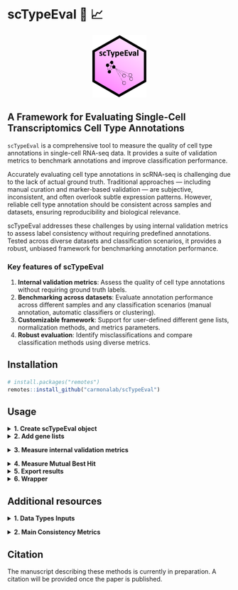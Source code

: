 # scTypeEval :microscope: :chart_with_upwards_trend:

<p align="center">

<img src="docs/scTypeEval_logo.png" height="140"/>

</p>

## A Framework for Evaluating Single-Cell Transcriptomics Cell Type Annotations

`scTypeEval` is a comprehensive tool to measure the quality of cell type annotations in single-cell RNA-seq data. It provides a suite of validation metrics to benchmark annotations and improve classification performance.

Accurately evaluating cell type annotations in scRNA-seq is challenging due to the lack of actual ground truth. Traditional approaches — including manual curation and marker-based validation — are subjective, inconsistent, and often overlook subtle expression patterns. However, reliable cell type annotation should be consistent across samples and datasets, ensuring reproducibility and biological relevance.

scTypeEval addresses these challenges by using internal validation metrics to assess label consistency without requiring predefined annotations. Tested across diverse datasets and classification scenarios, it provides a robust, unbiased framework for benchmarking annotation performance.

### Key features of scTypeEval

1. **Internal validation metrics**: Assess the quality of cell type annotations without requiring ground truth labels.
2. **Benchmarking across datasets**: Evaluate annotation performance across different samples and any classification scenarios (manual annotation, automatic classifiers or clustering).
3. **Customizable framework**: Support for user-defined different gene lists, normalization methods, and metrics parameters.
4. **Robust evaluation**: Identify misclassifications and compare classification methods using diverse metrics.

## Installation

``` r
# install.packages("remotes")
remotes::install_github("carmonalab/scTypeEval")
```


## Usage

<details>
<summary><strong>1. Create scTypeEval object</strong></summary>

`scTypeEval` objects accept either a count matrix (rows as genes and columns as cells) and its corresponding metadata, a Seurat object, or a SingleCellExperiment (SCE) object. Metadata is expected to contain annotation labels and sample identifiers, if inter-sample consistency should be leveraged.

``` r
library(scTypeEval)

# From count matrix and metadata dataframe
sceval <- create.scTypeEval(matrix = count_matrix,
                           metadata = metadata)

# From Seurat object
sceval <- create.scTypeEval(seurat_obj)

# From SCE object
sceval <- create.scTypeEval(sce)
```
</details>


<details>
<summary><strong>2. Add gene lists</strong></summary> 

Add gene list on the scTypeEval object with relevant genes to compute the consistency metrics.
`scTypeEval` supports adding highly variable genes (HVG) and cell-type-specific gene markers. Additionally, custom lists can also be added. At least one gene list must be included in the `scTypeEval` object to compute consistency metrics.

``` r
# Add HVG gene list
sceval <- add.HVG(sceval)

# Add gene markers
sceval <- add.GeneMarkers(sceval,
                         ident = "cell_type") # indicate the annotation to identify the cell types
                         
# Add a custom list (e.g. list of transcription factors, cytokines...)
sceval <- add.GeneList(sceval, gene.list = custom_list)
sceval <- add.GeneList(sceval, gene.list = list("cytokines" = c("IL10", "IL6", "IL4",...)))
```

</details>

<a name="run.consistency"></a>
<details>
<summary><strong>3. Measure internal validation metrics</strong></summary> 

Computes internal validation consistency metrics for cell type annotations. By default, the following metrics will be run: `"silhouette"`, `"NeighborhoodPurity"`, `"ward.PropMatch"`, `"Leiden.PropMatch"`, and `"modularity"`.

See [Data types inputs](#data-types-inputs) and [Main consistency metrics](#main-consistency-metrics) for more details on the different consistency metrics and data type inputs.

``` r
sceval <- Run.Consistency(scTypeEval = sceval,
                          ident = "cell_type", # annotation method to evaluate
                          sample = "patient_id", # if inter-sample consistency want to be captured
                          IntVal.metric = c("silhouette", "NeighborhoodPurity"), # specificy one or multiple internal validation metrics
                          data.type = "pseudobulk") # one of "sc" (single-cell), "pseudobulk" or "pseudobulk_1vsall"
```

</details>

<a name="mbh"></a>
<details>
<summary><strong>4. Measure Mutual Best Hit</strong></summary> 

This method evaluates the consistency of cell type annotations across multiple samples using a Mutual Best Hit approach. In short, it applies a classifier bidirectionally between sample pairs to assess inter-sample reciprocal similarity.

Supported options, by default both are run if possible:

* `"Mutual.Score"`: Computes the product of reciprocal prediction scores from classifier per cell type.
* `"Mutual.Match"`: Calculates the normalized proportion of reciprocal matches. 

``` r
sceval <- Run.BestHit(scTypeEval = sceval, 
                      ident = "cell_type", # annotation method to evaluate
                      sample = "sample_id", # required
                      method = c("Mutual.Score", "Mutual.Match"), # Mutual Best Hit method to run
                      data.type = "pseudobulk") # one of "sc" (single-cell) or "pseudobulk"
```

</details>



<details>
<summary><strong>5. Export results</strong></summary> 

Extracts and filters consistency metrics from an `scTypeEval` object into a data frame.

``` r
results <- get.ConsistencyData(scTypeEval = sceval)
```

Example of results table:

| celltype  | measure   | consistency.metric      | distance.method | gene.list | ident  | data.type  |
|-----------|-----------|-------------------------|-----------------|-----------|--------|------------|
| Treg     | 0.3255512 | BestHit-Mutual.Match    | NA              | HVG       | annot3 | pseudobulk |
| gdT       | 0.3875000 | NeighborhoodPurity      | euclidean       | HVG       | annot3 | pseudobulk |
| Treg      | 0.4372035 | NeighborhoodPurity      | euclidean       | HVG       | annot3 | pseudobulk |
| CD16      | 0.4673913 | NeighborhoodPurity      | euclidean       | HVG       | annot3 | pseudobulk |
| CD8       | 0.4739076 | NeighborhoodPurity      | euclidean       | HVG       | annot3 | pseudobulk |
| CD8      | 0.5106117 | ward.PropMatch         | euclidean       | HVG       | annot3 | pseudobulk |
| MAIT      | 0.5962547 | NeighborhoodPurity      | euclidean       | HVG       | annot3 | pseudobulk |
| CD8      | 0.6627756 | BestHit-Mutual.Match    | NA              | HVG       | annot3 | pseudobulk |


</details>


<details>
<summary><strong>6. Wrapper</strong></summary> 

This function serves as a wrapper to compute internal validation metrics [Run.Consistency](#run.consistency) and Mutual Best Hit consistency [Run.BestHit](#mbh) evaluations for cell type annotations. It supports multiple data types in the same run.

``` r
consistency_df <- Run.scTypeEval(scTypeEval = sceval,
                                 ident = "cell_type", # annotation method to evaluate
                                 sample = "sample_id",
                                 IntVal.metric = c("silhouette", "NeighborhoodPurity"), # specificy one or multiple internal validation metrics
                                 BH.method = c("Mutual.Score", "Mutual.Match"), # Mutual Best Hit method to run
                                 data.type = "pseudobulk")
```

</details>


## Additional resources

<a name="data-types-inputs"></a>
<details>
<summary><strong>1. Data Types Inputs</strong></summary>

When computing consistency metrics, data can be structured in the following ways:

- **`sc` (Single-cell level)**: Each cell is treated as an individual observation.  
- **`pseudobulk` (Aggregated per sample & cell type)**: Expression values are summed per sample and cell type, useful for capturing inter-sample variability.  
- **`pseudobulk_1vsall` (Pairwise comparison)**: Pseudobulk for each cell type is compared against the pseudobulk of all others cell types, resulting in 2 observations per sample.

</details>


<a name="main-consistency-metrics"></a>
<details>
<summary><strong>2. Main Consistency Metrics</strong></summary>

`scTypeEval` provides a range of **internal validation metrics** to assess the quality of cell type annotations without requiring external ground truth. These metrics evaluate consistency based on different properties such as **distance**, **clustering**, and **graph structure**.

#### **Default Metrics:**
By default, the following metrics are computed:  
- **`silhouette`** – Measures how well-separated a cell type is by comparing intra-group cohesion to inter-group separation. (Distance-based)  
- **`NeighborhoodPurity`** – Assesses local consistency by checking how many of a cell's K-nearest neighbors share the same label. (Local agreement)  
- **`ward.PropMatch`** – Evaluates the proportion of dominant labels in hierarchical Ward clusters. (Clustering-based)  
- **`Leiden.PropMatch`** – Similar to Ward.PropMatch but using Leiden partition. (Clustering-based)  
- **`modularity`** – Measures how well the annotation structure aligns with graph-based community detection. (Graph structure)  

#### **All Available Metrics:**
##### **Distance-Based Metrics:**  
- **`silhouette`** – Measures how distinct each cell type is compared to others.  
- **`inertia`** – Sum of squared distances from points to their assigned cluster centroid.  
- **`Xie-Beni`** – Ratio of intra-cluster compactness to inter-cluster separation.  
- **`S_Dbw`** – Validates clustering based on density and separation.  
- **`I`** – Balances cluster cohesion and separation.  

##### **Clustering-Based Metrics:**  
- **`ward.PropMatch`** – Proportion of dominant labels in Ward hierarchical clusters.  
- **`ward.NMI`** – Normalized Mutual Information between Ward clusters and reference labels.  
- **`ward.ARI`** – Adjusted Rand Index for Ward clustering.  
- **`Leiden.PropMatch`** – Proportion of dominant labels in Leiden clusters.  
- **`Leiden.NMI`** – Normalized Mutual Information for Leiden partitions.  
- **`Leiden.ARI`** – Adjusted Rand Index for Leiden clustering.  

##### **Graph-Based Metrics:**  
- **`modularity`** – Strength of intra-group connectivity compared to a random model.  
- **`GraphConnectivity`** – Measures the proportion of elements within the largest connected component of a cell type.  

##### **Local Agreement Metrics:**  
- **`NeighborhoodPurity`** – Proportion of a cell's nearest neighbors sharing the same label.  

Each metric provides a unique perspective on annotation consistency, allowing for a comprehensive evaluation.  

</details>



## Citation  

The manuscript describing these methods is currently in preparation. A citation will be provided once the paper is published.  

